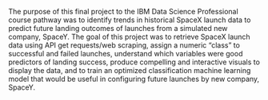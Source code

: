 The purpose of this final project to the IBM Data Science Professional course pathway was to identify trends in historical SpaceX launch data to predict future landing outcomes of launches from a simulated new company, SpaceY.
The goal of this project was to retrieve SpaceX launch data using API get requests/web scraping, assign a numeric “class” to successful and failed launches, understand which variables were good predictors of landing success, produce compelling and interactive visuals to display the data, and to train an optimized classification machine learning model that would be useful in configuring future launches by new company, SpaceY.
